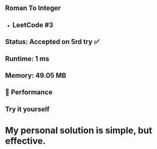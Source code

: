## Roman To Integer
* ## LeetCode #3
**Status:** Accepted on 5rd try ✅ 
---
**Runtime:** 1 ms 
--
**Memory:** 49.05 MB
---

## 🚀 Performance

## Try it yourself

# My personal solution is simple, but effective.